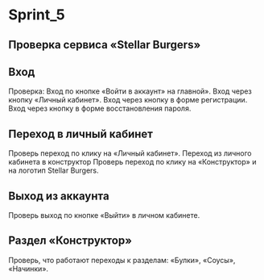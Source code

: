 # Sprint_5
## Проверка сервиса «Stellar Burgers»
## Вход
Проверка: 
Вход по кнопке «Войти в аккаунт» на главной».
Вход через кнопку «Личный кабинет».
Вход через кнопку в форме регистрации.
Вход через кнопку в форме восстановления пароля.
## Переход в личный кабинет
Проверь переход по клику на «Личный кабинет».
Переход из личного кабинета в конструктор 
Проверь переход по клику на «Конструктор» и на логотип Stellar Burgers.
## Выход из аккаунта
Проверь выход по кнопке «Выйти» в личном кабинете.
## Раздел «Конструктор»
Проверь, что работают переходы к разделам:
«Булки»,
«Соусы»,
«Начинки».
